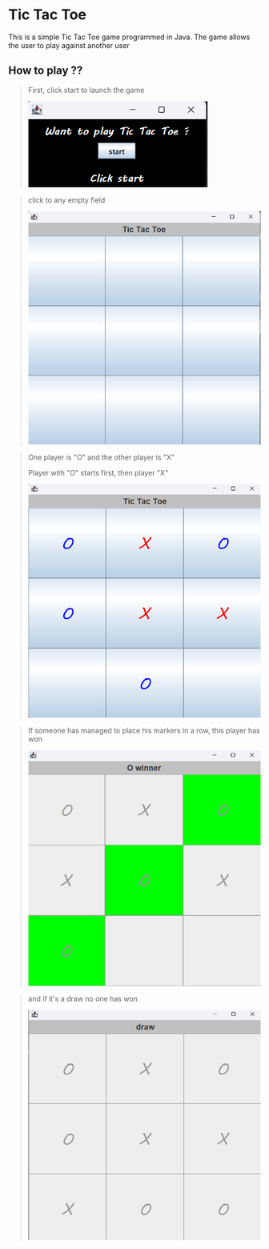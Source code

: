 # Tic Tac Toe

This is a simple Tic Tac Toe game programmed in Java. The game allows the 
user to play against another user

## How to play ??

> First, click start to launch the game
> 
>![img.png](src/img/menu.png)

> click to any empty field
> 
> ![img_1.png](src/img/gui.png)

> One player is "O" and the other player is "X"
> 
> Player with "O" starts first, then player "X"
> 
> ![img_2.png](src/img/play.png)

> If someone has managed to place his markers in a row, this player has won
> 
> ![img_3.png](src/img/winner.png)

> and if it's a draw no one has won
> 
> ![img.png](src/img/draw.png)
>
